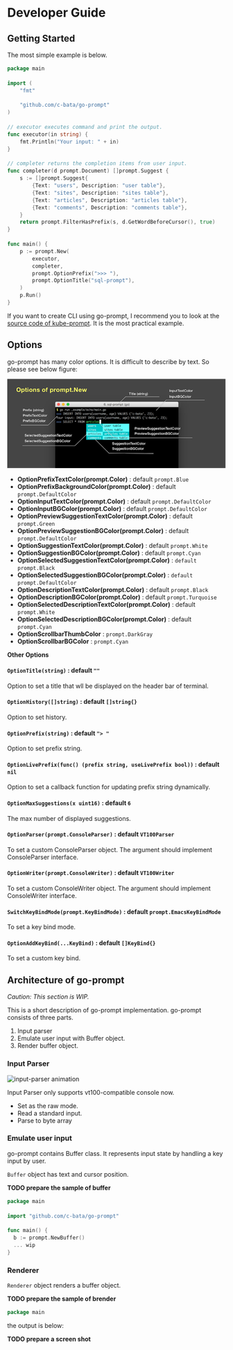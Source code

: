 # Developer Guide

## Getting Started

The most simple example is below.

```go
package main

import (
	"fmt"

	"github.com/c-bata/go-prompt"
)

// executor executes command and print the output.
func executor(in string) {
	fmt.Println("Your input: " + in)
}

// completer returns the completion items from user input.
func completer(d prompt.Document) []prompt.Suggest {
	s := []prompt.Suggest{
		{Text: "users", Description: "user table"},
		{Text: "sites", Description: "sites table"},
		{Text: "articles", Description: "articles table"},
		{Text: "comments", Description: "comments table"},
	}
	return prompt.FilterHasPrefix(s, d.GetWordBeforeCursor(), true)
}

func main() {
	p := prompt.New(
		executor,
		completer,
		prompt.OptionPrefix(">>> "),
		prompt.OptionTitle("sql-prompt"),
	)
	p.Run()
}
```

If you want to create CLI using go-prompt, I recommend you to look at the [source code of kube-prompt](https://github.com/c-bata/kube-prompt).
It is the most practical example.


## Options

go-prompt has many color options.
It is difficult to describe by text. So please see below figure:

![options](https://github.com/c-bata/assets/raw/master/go-prompt/prompt-options.png)

* **OptionPrefixTextColor(prompt.Color)** : default `prompt.Blue`
* **OptionPrefixBackgroundColor(prompt.Color)** : default `prompt.DefaultColor`
* **OptionInputTextColor(prompt.Color)** : default `prompt.DefaultColor`
* **OptionInputBGColor(prompt.Color)** : default `prompt.DefaultColor`
* **OptionPreviewSuggestionTextColor(prompt.Color)** : default `prompt.Green`
* **OptionPreviewSuggestionBGColor(prompt.Color)** : default `prompt.DefaultColor`
* **OptionSuggestionTextColor(prompt.Color)** : default `prompt.White`
* **OptionSuggestionBGColor(prompt.Color)** : default `prompt.Cyan`
* **OptionSelectedSuggestionTextColor(prompt.Color)** : `default prompt.Black`
* **OptionSelectedSuggestionBGColor(prompt.Color)** : `default prompt.DefaultColor`
* **OptionDescriptionTextColor(prompt.Color)** : default `prompt.Black`
* **OptionDescriptionBGColor(prompt.Color)** : default `prompt.Turquoise`
* **OptionSelectedDescriptionTextColor(prompt.Color)** : default `prompt.White`
* **OptionSelectedDescriptionBGColor(prompt.Color)** : default `prompt.Cyan`
* **OptionScrollbarThumbColor** : `prompt.DarkGray`
* **OptionScrollbarBGColor** : `prompt.Cyan`

**Other Options**

#### `OptionTitle(string)` : default `""`
Option to set a title that wll be displayed on the header bar of terminal.

#### `OptionHistory([]string)` : default `[]string{}`
Option to set history.

#### `OptionPrefix(string)` : default `"> "`
Option to set prefix string.

#### `OptionLivePrefix(func() (prefix string, useLivePrefix bool))` : default `nil`
Option to set a callback function for updating prefix string dynamically.

#### `OptionMaxSuggestions(x uint16)` : default `6`
The max number of displayed suggestions.

#### `OptionParser(prompt.ConsoleParser)` : default `VT100Parser`
To set a custom ConsoleParser object.
The argument should implement ConsoleParser interface.

#### `OptionWriter(prompt.ConsoleWriter)` : default `VT100Writer`
To set a custom ConsoleWriter object.
The argument should implement ConsoleWriter interface.

#### `SwitchKeyBindMode(prompt.KeyBindMode)` : default `prompt.EmacsKeyBindMode`
To set a key bind mode.

#### `OptionAddKeyBind(...KeyBind)` : default `[]KeyBind{}`
To set a custom key bind.

## Architecture of go-prompt

*Caution: This section is WIP.*

This is a short description of go-prompt implementation.
go-prompt consists of three parts.

1. Input parser
2. Emulate user input with Buffer object.
3. Render buffer object.

### Input Parser

![input-parser animation](https://github.com/c-bata/assets/raw/master/go-prompt/input-parser.gif)

Input Parser only supports vt100-compatible console now.

* Set as the raw mode.
* Read a standard input.
* Parse to byte array

### Emulate user input

go-prompt contains Buffer class.
It represents input state by handling a key input by user.

`Buffer` object has text and cursor position.

**TODO prepare the sample of buffer**

```go
package main

import "github.com/c-bata/go-prompt"

func main() {
  b := prompt.NewBuffer()
  ... wip
}
```

### Renderer

`Renderer` object renders a buffer object.

**TODO prepare the sample of brender**

```go
package main
```

the output is below:

**TODO prepare a screen shot**
